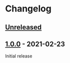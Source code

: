 # Changelog

## [Unreleased]


## [1.0.0] - 2021-02-23

Initial release


[Unreleased]: https://github.com/JakeWharton/qbt-seed-type/compare/1.0.0...HEAD
[1.0.0]: https://github.com/JakeWharton/qbt-seed-type/releases/tag/1.0.0
